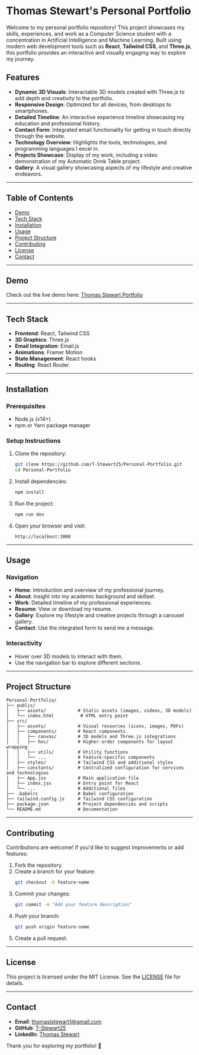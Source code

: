 # **Thomas Stewart's Personal Portfolio**

Welcome to my personal portfolio repository! This project showcases my skills, experiences, and work as a Computer Science student with a concentration in Artificial Intelligence and Machine Learning. Built using modern web development tools such as **React**, **Tailwind CSS**, and **Three.js**, this portfolio provides an interactive and visually engaging way to explore my journey.

## **Features**

- **Dynamic 3D Visuals**: Interactable 3D models created with Three.js to add depth and creativity to the portfolio.
- **Responsive Design**: Optimized for all devices, from desktops to smartphones.
- **Detailed Timeline**: An interactive experience timeline showcasing my education and professional history.
- **Contact Form**: Integrated email functionality for getting in touch directly through the website.
- **Technology Overview**: Highlights the tools, technologies, and programming languages I excel in.
- **Projects Showcase**: Display of my work, including a video demonstration of my Automatic Drink Table project.
- **Gallery**: A visual gallery showcasing aspects of my lifestyle and creative endeavors.

---

## **Table of Contents**

- [Demo](#demo)
- [Tech Stack](#tech-stack)
- [Installation](#installation)
- [Usage](#usage)
- [Project Structure](#project-structure)
- [Contributing](#contributing)
- [License](#license)
- [Contact](#contact)

---

## **Demo**

Check out the live demo here: [Thomas Stewart Portfolio](https://your-portfolio-link.com)

---

## **Tech Stack**

- **Frontend**: React, Tailwind CSS
- **3D Graphics**: Three.js
- **Email Integration**: Email.js
- **Animations**: Framer Motion
- **State Management**: React hooks
- **Routing**: React Router

---

## **Installation**

### **Prerequisites**

- Node.js (v14+)
- npm or Yarn package manager

### **Setup Instructions**

1. Clone the repository:
   ```bash
   git clone https://github.com/T-Stewart25/Personal-Portfolio.git
   cd Personal-Portfolio
   ```

2. Install dependencies:
   ```bash
   npm install
   ```

3. Run the project:
   ```bash
   npm run dev
   ```

4. Open your browser and visit:
   ```
   http://localhost:3000
   ```

---

## **Usage**

### **Navigation**

- **Home**: Introduction and overview of my professional journey.
- **About**: Insight into my academic background and skillset.
- **Work**: Detailed timeline of my professional experiences.
- **Resume**: View or download my resume.
- **Gallery**: Explore my lifestyle and creative projects through a carousel gallery.
- **Contact**: Use the integrated form to send me a message.

### **Interactivity**

- Hover over 3D models to interact with them.
- Use the navigation bar to explore different sections.

---

## **Project Structure**

```
Personal-Portfolio/
├── public/
│   ├── assets/            # Static assets (images, videos, 3D models)
│   └── index.html          # HTML entry point
├── src/
│   ├── assets/            # Visual resources (icons, images, PDFs)
│   ├── components/        # React components
│   │   ├── canvas/        # 3D models and Three.js integrations
│   │   ├── hoc/           # Higher-order components for layout wrapping
│   │   ├── utils/         # Utility functions
│   │   └── ...            # Feature-specific components
│   ├── styles/            # Tailwind CSS and additional styles
│   ├── constants/         # Centralized configuration for services and technologies
│   ├── App.jsx            # Main application file
│   ├── index.jsx          # Entry point for React
│   └── ...                # Additional files
├── .babelrc               # Babel configuration
├── tailwind.config.js     # Tailwind CSS configuration
├── package.json           # Project dependencies and scripts
└── README.md              # Documentation
```

---

## **Contributing**

Contributions are welcome! If you'd like to suggest improvements or add features:

1. Fork the repository.
2. Create a branch for your feature:
   ```bash
   git checkout -b feature-name
   ```
3. Commit your changes:
   ```bash
   git commit -m "Add your feature description"
   ```
4. Push your branch:
   ```bash
   git push origin feature-name
   ```
5. Create a pull request.

---

## **License**

This project is licensed under the MIT License. See the [LICENSE](LICENSE) file for details.

---

## **Contact**

- **Email**: thomaslstewart1@gmail.com
- **GitHub**: [T-Stewart25](https://github.com/T-Stewart25)
- **LinkedIn**: [Thomas Stewart](https://www.linkedin.com/in/thomas-stewart-785139250/)

Thank you for exploring my portfolio! 🌟
